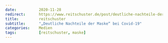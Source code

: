 ```yaml
---
date:          2020-11-28
redirect:      https://www.reitschuster.de/post/deutliche-nachteile-der-maske-bei-covid-19/
title:         reitschuster
subtitle:      "„Deutliche Nachteile der Maske“ bei Covid-19"
categories:    Medien
tags:          [reitschuster, maske]
---
```

